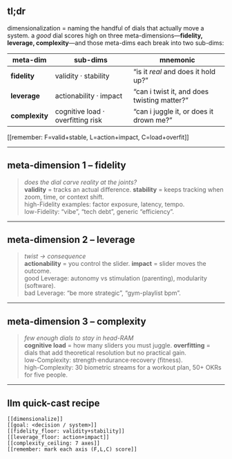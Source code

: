 ## tl;dr  
dimensionalization = naming the handful of dials that actually move a system. a *good* dial scores high on three meta-dimensions—**fidelity, leverage, complexity**—and those meta-dims each break into two sub-dims:

| meta-dim | sub-dims | mnemonic |
|-----------|----------|-----------|
| **fidelity** | validity · stability | “is it *real* and does it hold up?” |
| **leverage** | actionability · impact | “can i twist it, and does twisting matter?” |
| **complexity** | cognitive load · overfitting risk | “can i juggle it, or does it drown me?” |

[[remember: F=valid+stable, L=action+impact, C=load+overfit]]

---

## meta-dimension 1 – fidelity  
> *does the dial carve reality at the joints?*  
**validity** = tracks an actual difference. **stability** = keeps tracking when zoom, time, or context shift.  
high-Fidelity examples: factor exposure, latency, tempo.  
low-Fidelity: “vibe”, “tech debt”, generic “efficiency”.

---

## meta-dimension 2 – leverage  
> *twist → consequence*  
**actionability** = you control the slider. **impact** = slider moves the outcome.  
good Leverage: autonomy vs stimulation (parenting), modularity (software).  
bad Leverage: “be more strategic”, “gym-playlist bpm”.

---

## meta-dimension 3 – complexity  
> *few enough dials to stay in head-RAM*  
**cognitive load** = how many sliders you must juggle. **overfitting** = dials that add theoretical resolution but no practical gain.  
low-Complexity: strength·endurance·recovery (fitness).  
high-Complexity: 30 biometric streams for a workout plan, 50+ OKRs for five people.

---

## llm quick-cast recipe  

```text
[[dimensionalize]]
[[goal: <decision / system>]]
[[fidelity_floor: validity+stability]]
[[leverage_floor: action+impact]]
[[complexity_ceiling: 7 axes]]
[[remember: mark each axis (F,L,C) score]]